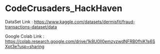 # CodeCrusaders_HackHaven

DataSet Link : https://www.kaggle.com/datasets/dermisfit/fraud-transactions-dataset/data

Google Colab Link : https://colab.research.google.com/drive/1k8U0Il0emzyzwdNFRB0fhiK1s6SXpt3e?usp=sharing 
